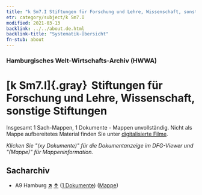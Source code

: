 ```yaml
---
title: "k Sm7.I Stiftungen für Forschung und Lehre, Wissenschaft, sonstige Stiftungen"
etr: category/subject/k Sm7.I
modified: 2021-03-13
backlink: ../../about.de.html
backlink-title: "Systematik-Übersicht"
fn-stub: about
---
```


### Hamburgisches Welt-Wirtschafts-Archiv (HWWA)
# [k Sm7.I]{.gray}&#8201; Stiftungen für Forschung und Lehre, Wissenschaft, sonstige Stiftungen&#160; 




Insgesamt 1 Sach-Mappen, 1 Dokumente - Mappen unvollständig.
Nicht als Mappe aufbereitetes Material finden Sie unter [digitalisierte Filme](/film/h1_sh).

_Klicken Sie "(xy Dokumente)" für die Dokumentanzeige im DFG-Viewer und "(Mappe)" für Mappeninformation._

## Sacharchiv



- A9 Hamburg [**&nearr;**](../../../geo/i/140905/about.de.html "Hamburg (alle Mappen)") [**&uarr;**](../../../geo/about.de.html#A9 "Ländersystematik") (<a href="https://pm20.zbw.eu/dfgview/sh/140905,187225" title="über: Hamburg : Stiftungen für Forschung und Lehre, Wissenschaft, sonstige Stiftungen" target="_blank">1 Dokumente</a>) ([Mappe](../../../../folder/sh/1409xx/140905/1872xx/187225/about.de.html))



